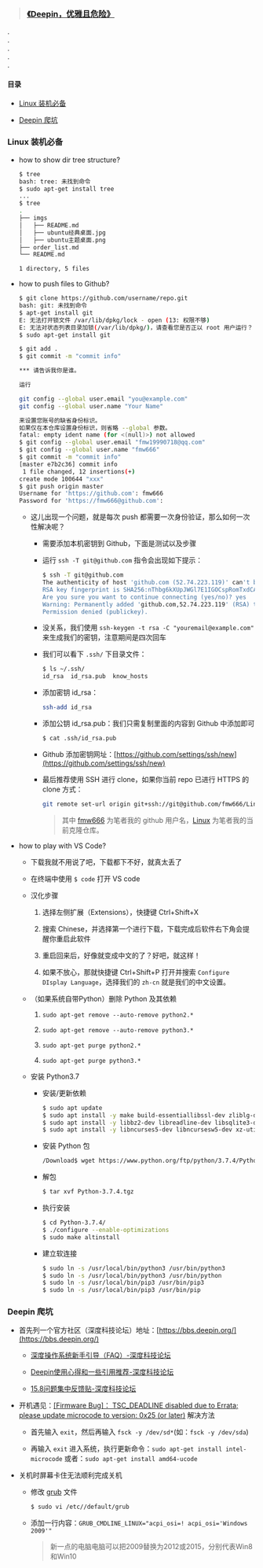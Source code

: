 > <h3><a href="#welcome">《Deepin，优雅且危险》</a></h3>

.<br>.<br>.<br>.<br>.<br>

#### 目录

+ [Linux 装机必备](#)

+ [Deepin 爬坑](#)

### Linux 装机必备

+ how to show dir tree structure?

    ```bash
    $ tree
    bash: tree: 未找到命令
    $ sudo apt-get install tree
    ...
    $ tree
    .
    ├── imgs
    │   ├── README.md
    │   ├── ubuntu经典桌面.jpg
    │   ├── ubuntu主题桌面.png
    ├── order_list.md
    └── README.md

    1 directory, 5 files
    ```

+ how to push files to Github?

    ```bash
    $ git clone https://github.com/username/repo.git
    bash: git: 未找到命令
    $ apt-get install git
    E: 无法打开锁文件 /var/lib/dpkg/lock - open (13: 权限不够)
    E: 无法对状态列表目录加锁(/var/lib/dpkg/)，请查看您是否正以 root 用户运行？
    $ sudo apt-get install git
    ```

    ```bash
    $ git add .
    $ git commit -m "commit info"

    *** 请告诉我你是谁。

    运行

    git config --global user.email "you@example.com"
    git config --global user.name "Your Name"

    来设置您账号的缺省身份标识。
    如果仅在本仓库设置身份标识，则省略 --global 参数。
    fatal: empty ident name (for <(null)>) not allowed
    $ git config --global user.email "fmw19990718@qq.com"
    $ git config --global user.name "fmw666"
    $ git commit -m "commit info"
    [master e7b2c36] commit info
     1 file changed, 12 insertions(+)
    create mode 100644 "xxx"
    $ git push origin master
    Username for 'https://github.com': fmw666
    Password for 'https://fmw666@github.com': 
    ```

    + 这儿出现一个问题，就是每次 push 都需要一次身份验证，那么如何一次性解决呢？

        + 需要添加本机密钥到 Github，下面是测试以及步骤

        + 运行 `ssh -T git@github.com` 指令会出现如下提示：

            ```bash
            $ ssh -T git@github.com
            The authenticity of host 'github.com (52.74.223.119)' can't be established.
            RSA key fingerprint is SHA256:nThbg6kXUpJWGl7E1IGOCspRomTxdCARLviKw6E5SY8.
            Are you sure you want to continue connecting (yes/no)? yes
            Warning: Permanently added 'github.com,52.74.223.119' (RSA) to the list of known hosts.
            Permission denied (publickey).
            ```
        
        + 没关系，我们使用 `ssh-keygen -t rsa -C "youremail@example.com"` 来生成我们的密钥，注意期间是四次回车

        + 我们可以看下 `.ssh/` 下目录文件：

            ```bash
            $ ls ~/.ssh/
            id_rsa  id_rsa.pub  know_hosts
            ```
        
        + 添加密钥 id_rsa：

            ```bash
            ssh-add id_rsa
            ```

        + 添加公钥 id_rsa.pub：我们只需复制里面的内容到 Github 中添加即可

            ```bash
            $ cat .ssh/id_rsa.pub
            ```

        + Github 添加密钥网址：[https://github.com/settings/ssh/new](https://github.com/settings/ssh/new)

        + 最后推荐使用 SSH 进行 clone，如果你当前 repo 已进行 HTTPS 的 clone 方式：

            ```bash
            git remote set-url origin git+ssh://git@github.com/fmw666/Linux.git
            ```
            
            > 其中 [fmw666](#welcome) 为笔者我的 github 用户名，[Linux](#welcome) 为笔者我的当前克隆仓库。


+ how to play with VS Code?

    + 下载我就不用说了吧，下载都下不好，就真太丢了

    + 在终端中使用 `$ code` 打开 VS code

    + 汉化步骤

        1. 选择左侧扩展（Extensions），快捷键 Ctrl+Shift+X

        1. 搜索 Chinese，并选择第一个进行下载，下载完成后软件右下角会提醒你重启此软件

        1. 重启回来后，好像就变成中文的了？好吧，就这样！

        1. 如果不放心，那就快捷键 Ctrl+Shift+P 打开并搜索 `Configure DIsplay Language`，选择我们的 `zh-cn` 就是我们的中文设置。

    + （如果系统自带Python）删除 Python 及其依赖

        1. `sudo apt-get remove --auto-remove python2.*`

        1. `sudo apt-get remove --auto-remove python3.*`

        1. `sudo apt-get purge python2.*`

        1. `sudo apt-get purge python3.*` 

    + 安装 Python3.7

        + 安装/更新依赖

            ```bash
            $ sudo apt update
            $ sudo apt install -y make build-essentiallibssl-dev zliblg-dev
            $ sudo apt install -y libbz2-dev libreadline-dev libsqlite3-dev wget curl llvm
            $ sudo apt install -y libncurses5-dev libncursesw5-dev xz-utils tk-dev
            ```

        + 安装 Python 包

            ```bash
            /Download$ wget https://www.python.org/ftp/python/3.7.4/Python-3.7.4.tgz
            ```

        + 解包

            ```bash
            $ tar xvf Python-3.7.4.tgz 
            ```
        
        + 执行安装

            ```bash
            $ cd Python-3.7.4/
            $ ./configure --enable-optimizations
            $ sudo make altinstall
            ```

        + 建立软连接

            ```bash
            $ sudo ln -s /usr/local/bin/python3 /usr/bin/python3
            $ sudo ln -s /usr/local/bin/python3 /usr/bin/python
            $ sudo ln -s /usr/local/bin/pip3 /usr/bin/pip3
            $ sudo ln -s /usr/local/bin/pip3 /usr/bin/pip
            ```

### Deepin 爬坑

+ 首先列一个官方社区（深度科技论坛）地址：[https://bbs.deepin.org/](https://bbs.deepin.org/)

    + [深度操作系统新手引导（FAQ）-深度科技论坛](https://bbs.deepin.org/forum.php?mod=viewthread&tid=146921&extra=page%3D1)

    + [Deepin使用心得和一些引用推荐-深度科技论坛](https://bbs.deepin.org/forum.php?mod=viewthread&tid=142227&extra=page%3D1)

    + [15.8问题集中反馈贴-深度科技论坛](https://bbs.deepin.org/forum.php?mod=viewthread&tid=170998)

+ 开机遇见：[[Firmware Bug]： TSC_DEADLINE disabled due to Errata; please update microcode to version: 0x25 (or later)](#welcome) 解决方法

    + 首先输入 `exit`，然后再输入 `fsck -y /dev/sd*`(如：`fsck -y /dev/sda`)

    + 再输入 `exit` 进入系统，执行更新命令：`sudo apt-get install intel-microcode` 或者：`sudo apt-get install amd64-ucode`

+ 关机时屏幕卡住无法顺利完成关机

    + 修改 [grub](#welcome) 文件

        ```bash
        $ sudo vi /etc//default/grub
        ```

    + 添加一行内容：`GRUB_CMDLINE_LINUX="acpi_osi=! acpi_osi='Windows 2009'"`

        > 新一点的电脑电脑可以把2009替换为2012或2015，分别代表Win8和Win10 